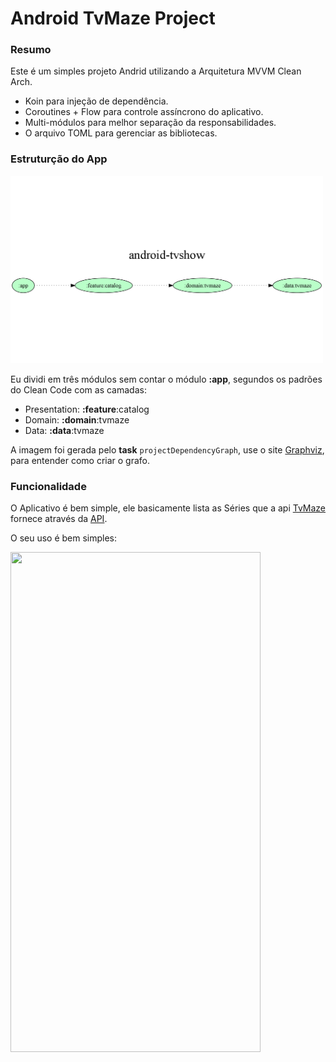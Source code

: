 # Android TvMaze Project

### Resumo

Este é um simples projeto Andrid utilizando a Arquitetura MVVM Clean Arch.
 - Koin para injeção de dependência.
 - Coroutines + Flow para controle assíncrono do aplicativo.
 - Multi-módulos para melhor separação da responsabilidades.
 - O arquivo TOML para gerenciar as bibliotecas.

### Estruturção do App

 <img src="gradle/dependency-graph/project-graph.png" width="500" height="300"> 

Eu dividi em três módulos sem contar o módulo **:app**, segundos os padrões do Clean Code com as camadas:
 - Presentation: **:feature**:catalog
 - Domain: **:domain**:tvmaze
 - Data: **:data**:tvmaze

A imagem foi gerada pelo **task** `projectDependencyGraph`, use o site [Graphviz](https://renenyffenegger.ch/notes/tools/Graphviz/examples/index), para entender como criar o grafo.


### Funcionalidade

O Aplicativo é bem simple, ele basicamente lista as Séries que a api [TvMaze](https://www.tvmaze.com/api) fornece através da [API](https://github.com/drsjr/android-tvshow/blob/master/data/tvmave/src/main/java/tour/donnees/data/tvmaze/datasource/remote/api/TvMazeApi.kt).

O seu uso é bem simples:


 <img src="source/tvmaze.git" width="400" height="800"> 


